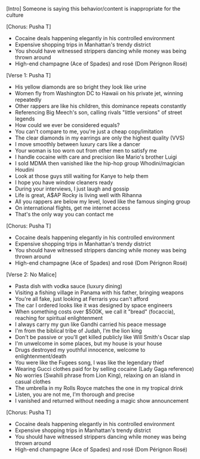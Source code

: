 [Intro]
Someone is saying this behavior/content is inappropriate for the culture

[Chorus: Pusha T]
- Cocaine deals happening elegantly in his controlled environment
- Expensive shopping trips in Manhattan's trendy district  
- You should have witnessed strippers dancing while money was being thrown around
- High-end champagne (Ace of Spades) and rosé (Dom Pérignon Rosé)

[Verse 1: Pusha T]
- His yellow diamonds are so bright they look like urine
- Women fly from Washington DC to Hawaii on his private jet, winning repeatedly
- Other rappers are like his children, this dominance repeats constantly
- Referencing Big Meech's son, calling rivals "little versions" of street legends
- How could we ever be considered equals?
- You can't compare to me, you're just a cheap copy/imitation
- The clear diamonds in my earrings are only the highest quality (VVS)
- I move smoothly between luxury cars like a dancer
- Your woman is too worn out from other men to satisfy me
- I handle cocaine with care and precision like Mario's brother Luigi
- I sold MDMA then vanished like the hip-hop group Whodini/magician Houdini
- Look at those guys still waiting for Kanye to help them
- I hope you have window cleaners ready
- During your interviews, I just laugh and gossip
- Life is great, A$AP Rocky is living well with Rihanna
- All you rappers are below my level, loved like the famous singing group
- On international flights, get me internet access
- That's the only way you can contact me

[Chorus: Pusha T]
- Cocaine deals happening elegantly in his controlled environment
- Expensive shopping trips in Manhattan's trendy district  
- You should have witnessed strippers dancing while money was being thrown around
- High-end champagne (Ace of Spades) and rosé (Dom Pérignon Rosé)

[Verse 2: No Malice]
- Pasta dish with vodka sauce (luxury dining)
- Visiting a fishing village in Panama with his father, bringing weapons
- You're all fake, just looking at Ferraris you can't afford
- The car I ordered looks like it was designed by space engineers
- When something costs over $500K, we call it "bread" (focaccia), reaching for spiritual enlightenment
- I always carry my gun like Gandhi carried his peace message
- I'm from the biblical tribe of Judah, I'm the lion king
- Don't be passive or you'll get killed publicly like Will Smith's Oscar slap
- I'm unwelcome in some places, but my house is your house
- Drugs destroyed my youthful innocence, welcome to enlightenment/death
- You were like the Fugees song, I was like the legendary thief
- Wearing Gucci clothes paid for by selling cocaine (Lady Gaga reference)
- No worries (Swahili phrase from Lion King), relaxing on an island in casual clothes
- The umbrella in my Rolls Royce matches the one in my tropical drink
- Listen, you are not me, I'm thorough and precise
- I vanished and returned without needing a magic show announcement

[Chorus: Pusha T]
- Cocaine deals happening elegantly in his controlled environment
- Expensive shopping trips in Manhattan's trendy district  
- You should have witnessed strippers dancing while money was being thrown around
- High-end champagne (Ace of Spades) and rosé (Dom Pérignon Rosé)
